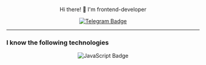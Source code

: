 <div id="header" align="center">
  <p>Hi there! 👋 I'm frontend-developer</p>
</div>

<div id="badges__social" align="center">
  <a href="https://t.me/nikita_0071">
    <img src="https://img.shields.io/badge/telegram-blue?logo=telegram&logoColor=white&style=for-the-badge" alt="Telegram Badge"/>
  </a>
</div>

<img src="https://komarev.com/ghpvc/?username=Racio-begin&style=flat-square&color=blue" alt="" align="center"/>

 --- 

 ### I know the following technologies
<div id="badges__techs" align="center">
  <img src="https://img.shields.io/badge/javascript-yellow?logo=javascript&logoColor=white&style=for-the-badge" alt="JavaScript Badge"/>
  <i class="devicon-html5-plain-wordmark colored"></i>
</div>
